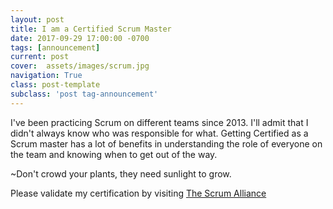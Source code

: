 ```yaml
---
layout: post
title: I am a Certified Scrum Master
date: 2017-09-29 17:00:00 -0700
tags: [announcement]
current: post
cover:  assets/images/scrum.jpg
navigation: True
class: post-template
subclass: 'post tag-announcement'
---
```


I've been practicing Scrum on different teams since 2013. I'll admit that I didn't always know who was responsible for what. Getting Certified as a Scrum master has a lot of benefits in understanding the role of everyone on the team and knowing when to get out of the way. 

~Don't crowd your plants, they need sunlight to grow.

Please validate my certification by visiting [The Scrum Alliance](https://www.scrumalliance.org/community/profile/aasher5)

